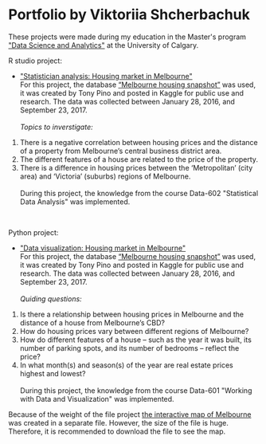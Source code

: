 # Portfolio by Viktoriia Shcherbachuk
These projects were made during my education in the Master's program ["Data Science and Analytics"](https://science.ucalgary.ca/data-science) at the University of Calgary. <br>

R studio project:
- ["Statistician analysis: Housing market in Melbourne"](https://github.com/viktoriiashcherbachuk/Portfolio/blob/main/R%20studio%20projects/Housing%20market%20in%20Melbourne%20project/Housing%20market%20in%20Melbourne.pdf) <br>
For this project, the database [“Melbourne housing snapshot”](https://www.kaggle.com/datasets/dansbecker/melbourne-housing-snapshot?resource=download) was used, it was created by Tony Pino and posted in Kaggle for public use and research. The data was collected between January 28, 2016, and September 23, 2017. <br> <br>
*Topics to inverstigate:*
1. There is a negative correlation between housing prices and the distance of a property from Melbourne’s central business district area.
2. The different features of a house are related to the price of the property.
3. There is a difference in housing prices between the ‘Metropolitan’ (city area) and ‘Victoria’ (suburbs) regions of Melbourne. <br> <br>
During this project, the knowledge from the course Data-602 "Statistical Data Analysis" was implemented.
<br>

Python project:
- ["Data visualization: Housing market in Melbourne"](https://github.com/viktoriiashcherbachuk/Portfolio/blob/main/Python%20projects/Housing%20market%20in%20Melbourne/Housing%20market%20in%20Melbourne_without%20map.ipynb) <br>
For this project, the database [“Melbourne housing snapshot”](https://www.kaggle.com/datasets/dansbecker/melbourne-housing-snapshot?resource=download) was used, it was created by Tony Pino and posted in Kaggle for public use and research. The data was collected between January 28, 2016, and September 23, 2017. <br> <br>
*Quiding questions:*
1. Is there a relationship between housing prices in Melbourne and the distance of a house from Melbourne’s CBD?
2. How do housing prices vary between different regions of Melbourne?
3. How do different features of a house – such as the year it was built, its number of parking spots, and its number of bedrooms – reflect the price?
4. In what month(s) and season(s) of the year are real estate prices highest and lowest? <br> <br>
During this project, the knowledge from the course Data-601 "Working with Data and Visualization" was implemented.

Because of the weight of the file project [the interactive map of Melbourne](https://github.com/viktoriiashcherbachuk/Portfolio/blob/main/Python%20projects/Housing%20market%20in%20Melbourne/Interactive%20map%20of%20Melbourne.ipynb) was created in a separate file. However, the size of the file is huge. Therefore, it is recommended to download the file to see the map.



